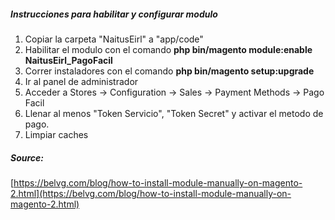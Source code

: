 ##### Instrucciones para habilitar y configurar modulo
1. Copiar la carpeta "NaitusEirl" a "app/code"
2. Habilitar el modulo con el comando **php bin/magento module:enable NaitusEirl_PagoFacil**
3. Correr instaladores con el comando **php bin/magento setup:upgrade**
3. Ir al panel de administrador
4. Acceder a Stores -> Configuration -> Sales -> Payment Methods -> Pago Facil
5. Llenar al menos "Token Servicio", "Token Secret" y activar el metodo de pago.
6. Limpiar caches

##### Source:
[https://belvg.com/blog/how-to-install-module-manually-on-magento-2.html](https://belvg.com/blog/how-to-install-module-manually-on-magento-2.html)

